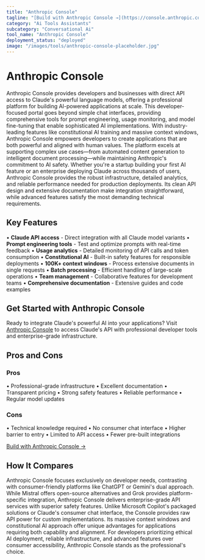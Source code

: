 ```yaml
---
title: "Anthropic Console"
tagline: "[Build with Anthropic Console →](https://console.anthropic.com)..."
category: "Ai Tools Assistants"
subcategory: "Conversational Ai"
tool_name: "Anthropic Console"
deployment_status: "deployed"
image: "/images/tools/anthropic-console-placeholder.jpg"
---
```


# Anthropic Console

Anthropic Console provides developers and businesses with direct API access to Claude's powerful language models, offering a professional platform for building AI-powered applications at scale. This developer-focused portal goes beyond simple chat interfaces, providing comprehensive tools for prompt engineering, usage monitoring, and model fine-tuning that enable sophisticated AI implementations. With industry-leading features like constitutional AI training and massive context windows, Anthropic Console empowers developers to create applications that are both powerful and aligned with human values. The platform excels at supporting complex use cases—from automated content generation to intelligent document processing—while maintaining Anthropic's commitment to AI safety. Whether you're a startup building your first AI feature or an enterprise deploying Claude across thousands of users, Anthropic Console provides the robust infrastructure, detailed analytics, and reliable performance needed for production deployments. Its clean API design and extensive documentation make integration straightforward, while advanced features satisfy the most demanding technical requirements.

## Key Features

• **Claude API access** - Direct integration with all Claude model variants
• **Prompt engineering tools** - Test and optimize prompts with real-time feedback
• **Usage analytics** - Detailed monitoring of API calls and token consumption
• **Constitutional AI** - Built-in safety features for responsible deployments
• **100K+ context windows** - Process extensive documents in single requests
• **Batch processing** - Efficient handling of large-scale operations
• **Team management** - Collaborative features for development teams
• **Comprehensive documentation** - Extensive guides and code examples

## Get Started with Anthropic Console

Ready to integrate Claude's powerful AI into your applications? Visit [Anthropic Console](https://console.anthropic.com) to access Claude's API with professional developer tools and enterprise-grade infrastructure.

## Pros and Cons

### Pros
• Professional-grade infrastructure
• Excellent documentation
• Transparent pricing
• Strong safety features
• Reliable performance
• Regular model updates

### Cons
• Technical knowledge required
• No consumer chat interface
• Higher barrier to entry
• Limited to API access
• Fewer pre-built integrations

[Build with Anthropic Console →](https://console.anthropic.com)

## How It Compares

Anthropic Console focuses exclusively on developer needs, contrasting with consumer-friendly platforms like ChatGPT or Gemini's dual approach. While Mistral offers open-source alternatives and Grok provides platform-specific integration, Anthropic Console delivers enterprise-grade API services with superior safety features. Unlike Microsoft Copilot's packaged solutions or Claude's consumer chat interface, the Console provides raw API power for custom implementations. Its massive context windows and constitutional AI approach offer unique advantages for applications requiring both capability and alignment. For developers prioritizing ethical AI deployment, reliable infrastructure, and advanced features over consumer accessibility, Anthropic Console stands as the professional's choice.